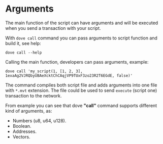 # Arguments

The main function of the script can have arguments and will be executed when you send a transaction with your script.

With `dove call` command you can pass arguments to script function and build it, see help:

```text
dove call --help
```

Calling the main function, developers can pass arguments, example: 

```text
dove call 'my_script(1, [1, 2, 3], 1exaAg2VJRQbyUBAeXcktChCAqjVP9TUxF3zo23R2T6EGdE, false)'
```

The command compiles both script file and adds arguments into one file with `*.mvt` extension. The file could be used to send `execute` (script one) transaction to the network.

From example you can see that dove **"call"** command supports different kind of arguments, as:

* Numbers (u8, u64, u128).
* Boolean.
* Addresses.
* Vectors.
